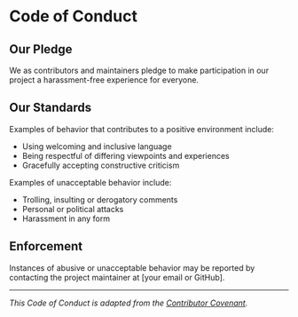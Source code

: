 # Code of Conduct

## Our Pledge

We as contributors and maintainers pledge to make participation in our project a harassment-free experience for everyone.

## Our Standards

Examples of behavior that contributes to a positive environment include:

- Using welcoming and inclusive language
- Being respectful of differing viewpoints and experiences
- Gracefully accepting constructive criticism

Examples of unacceptable behavior include:

- Trolling, insulting or derogatory comments
- Personal or political attacks
- Harassment in any form

## Enforcement

Instances of abusive or unacceptable behavior may be reported by contacting the project maintainer at [your email or GitHub].

---

_This Code of Conduct is adapted from the [Contributor Covenant](https://www.contributor-covenant.org/)._